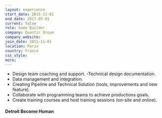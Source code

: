 ```yaml
---
layout: experience
start_date: 2015-11-01
end_date: 2017-05-01
current: false
role: Game Builder
company: Quantic Dream
company_website: 
join_date: 2015-11-01
location: Paris
country: France
css_style: 
more:
---
```


- Design team coaching and support.
-Technical design documentation.
- Data management and integration.
- Creating Pipeline and Technical Solution (tools, improvements and new feature).
- Collaborate with programming teams to achieve productions goals.
- Create training courses and host training sessions (on-site and online).

#### Detroit Become Human
